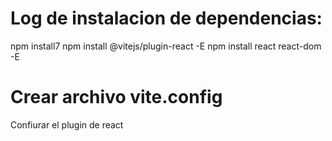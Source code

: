 # Log de instalacion de dependencias:

npm install7
npm install @vitejs/plugin-react -E
npm install react react-dom -E

# Crear archivo vite.config

Confiurar el plugin de react